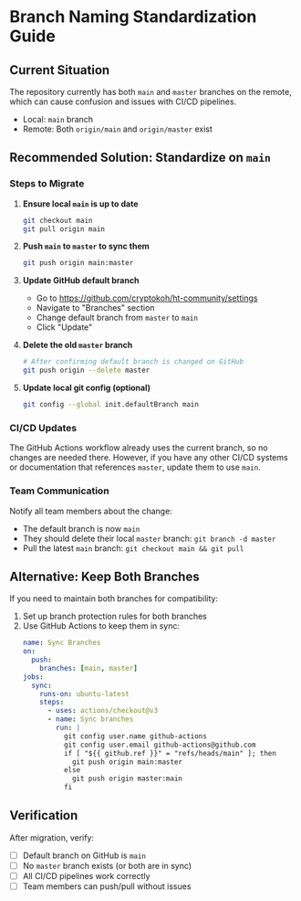 # Branch Naming Standardization Guide

## Current Situation
The repository currently has both `main` and `master` branches on the remote, which can cause confusion and issues with CI/CD pipelines.

- Local: `main` branch
- Remote: Both `origin/main` and `origin/master` exist

## Recommended Solution: Standardize on `main`

### Steps to Migrate

1. **Ensure local `main` is up to date**
   ```bash
   git checkout main
   git pull origin main
   ```

2. **Push `main` to `master` to sync them**
   ```bash
   git push origin main:master
   ```

3. **Update GitHub default branch**
   - Go to https://github.com/cryptokoh/ht-community/settings
   - Navigate to "Branches" section
   - Change default branch from `master` to `main`
   - Click "Update"

4. **Delete the old `master` branch**
   ```bash
   # After confirming default branch is changed on GitHub
   git push origin --delete master
   ```

5. **Update local git config (optional)**
   ```bash
   git config --global init.defaultBranch main
   ```

### CI/CD Updates

The GitHub Actions workflow already uses the current branch, so no changes are needed there. However, if you have any other CI/CD systems or documentation that references `master`, update them to use `main`.

### Team Communication

Notify all team members about the change:
- The default branch is now `main`
- They should delete their local `master` branch: `git branch -d master`
- Pull the latest `main` branch: `git checkout main && git pull`

## Alternative: Keep Both Branches

If you need to maintain both branches for compatibility:

1. Set up branch protection rules for both branches
2. Use GitHub Actions to keep them in sync:
   ```yaml
   name: Sync Branches
   on:
     push:
       branches: [main, master]
   jobs:
     sync:
       runs-on: ubuntu-latest
       steps:
         - uses: actions/checkout@v3
         - name: Sync branches
           run: |
             git config user.name github-actions
             git config user.email github-actions@github.com
             if [ "${{ github.ref }}" = "refs/heads/main" ]; then
               git push origin main:master
             else
               git push origin master:main
             fi
   ```

## Verification

After migration, verify:
- [ ] Default branch on GitHub is `main`
- [ ] No `master` branch exists (or both are in sync)
- [ ] All CI/CD pipelines work correctly
- [ ] Team members can push/pull without issues